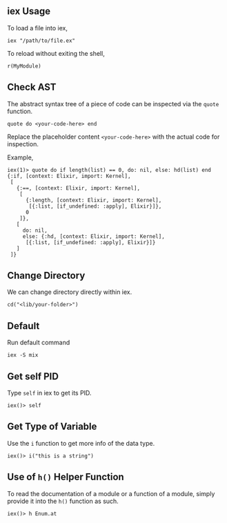 ## iex Usage

To load a file into iex,

```
iex "/path/to/file.ex"
```

To reload without exiting the shell,

```
r(MyModule)
```

## Check AST

The abstract syntax tree of a piece of code can be inspected via the `quote` function.

```
quote do <your-code-here> end
```

Replace the placeholder content `<your-code-here>` with the actual code for inspection.

Example,

```
iex(1)> quote do if length(list) == 0, do: nil, else: hd(list) end
{:if, [context: Elixir, import: Kernel],
 [
   {:==, [context: Elixir, import: Kernel],
    [
      {:length, [context: Elixir, import: Kernel],
       [{:list, [if_undefined: :apply], Elixir}]},
      0
    ]},
   [
     do: nil,
     else: {:hd, [context: Elixir, import: Kernel],
      [{:list, [if_undefined: :apply], Elixir}]}
   ]
 ]}
```

## Change Directory

We can change directory directly within iex.

```
cd("<lib/your-folder>")
```

## Default

Run default command

```
iex -S mix
```

## Get self PID

Type `self` in iex to get its PID.

```
iex()> self
```

## Get Type of Variable

Use the `i` function to get more info of the data type.

```
iex()> i("this is a string")
```

## Use of `h()` Helper Function

To read the documentation of a module or a function of a module, simply provide it into the `h()` function as such.

```
iex()> h Enum.at
```
